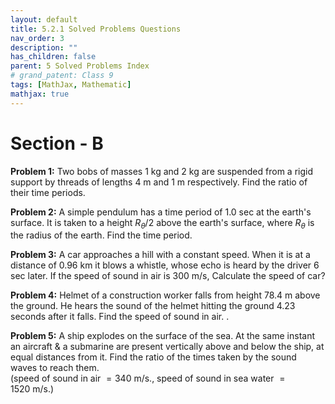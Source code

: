 ```yaml
---
layout: default
title: 5.2.1 Solved Problems Questions
nav_order: 3
description: ""
has_children: false
parent: 5 Solved Problems Index
# grand_patent: Class 9
tags: [MathJax, Mathematic]
mathjax: true
---
```

# Section - B

**Problem 1:** Two bobs of masses 1 kg and 2 kg are suspended from a rigid support by threads of lengths 4 m and 1 m respectively. Find the ratio of their time periods.


**Problem 2:** A simple pendulum has a time period of 1.0 sec at the earth's surface. It is taken to a height $R_\theta / 2$ above the earth's surface, where $R_\theta$ is the radius of the earth. Find the time period.


**Problem 3:** A car approaches a hill with a constant speed. When it is at a distance of 0.96 km it blows a whistle, whose echo is heard by the driver 6 sec later. If the speed of sound in air is 300 $\mathrm{m} / \mathrm{s}$, Calculate the speed of car?


**Problem 4:** Helmet of a construction worker falls from height 78.4 m above the ground. He hears the sound of the helmet hitting the ground 4.23 seconds after it falls. Find the speed of sound in air.
.  

**Problem 5:** A ship explodes on the surface of the sea. At the same instant an aircraft \& a submarine are present vertically above and below the ship, at equal distances from it. Find the ratio of the times taken by the sound waves to reach them.  
(speed of sound in air $=340 \mathrm{~m} / \mathrm{s}$., speed of sound in sea water $=1520 \mathrm{~m} / \mathrm{s}$.)



